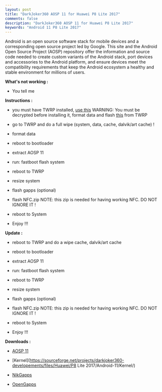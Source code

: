 ```yaml
---
layout: post
title: "DarkJoker360 AOSP 11 for Huawei P8 Lite 2017"
comments: false
description: "DarkJoker360 AOSP 11 for Huawei P8 Lite 2017"
keywords: "Android 11 P8 Lite 2017"
---
```


Android is an open source software stack for mobile devices and a corresponding open source project led by Google. This site and the Android Open Source Project (AOSP) repository offer the information and source code needed to create custom variants of the Android stack, port devices and accessories to the Android platform, and ensure devices meet the compatibility requirements that keep the Android ecosystem a healthy and stable environment for millions of users. 


**What's not working :**

 * You tell me

**Instructions :**

 * you must have TWRP installed, [use this](https://sourceforge.net/projects/darkjoker360-developements/files/Huawei/P8%20Lite%202017/Android-11/TWRP/TWRP_3.5.2-prague_DarkJoker360_20210508.img/download)
WARNING: You must be decrypted before installing it, format data and flash [this](https://sourceforge.net/projects/darkjoker360-developements/files/Huawei/fstab.hi6250b.zip/download) from TWRP

* go to TWRP and do a full wipe (system, data, cache, dalvik/art cache) !

* format data

* reboot to bootloader

* extract AOSP 11

* run: fastboot flash system <drag system.img here>

* reboot to TWRP

* resize system

* flash gapps (optional)

* flash NFC.zip
NOTE: this zip is needed for having working NFC. DO NOT IGNORE IT !

* reboot to System

* Enjoy !!! 

**Update :**
* reboot to TWRP and do a wipe cache, dalvik/art cache

* reboot to bootloader

* extract AOSP 11

* run: fastboot flash system <drag system.img here>

* reboot to TWRP

* resize system

* flash gapps (optional)

* flash NFC.zip
NOTE: this zip is needed for having working NFC. DO NOT IGNORE IT !

* reboot to System

* Enjoy !!! 

**Downloads :**

 * [AOSP 11](https://sourceforge.net/projects/darkjoker360-developements/files/Huawei/P8%20Lite%202017/Android-11/AOSP/)

 * [Kernel](https://sourceforge.net/projects/darkjoker360-developements/files/Huawei/P8 Lite 2017/Android-11/Kernel/)

 * [NikGapps](https://sourceforge.net/projects/nikgapps/files/Releases/)

 * [OpenGapps](https://opengapps.org/)
